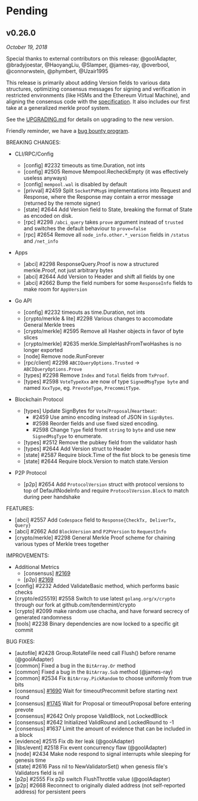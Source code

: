 # Pending

## v0.26.0

*October 19, 2018*

Special thanks to external contributors on this release:
@goolAdapter, @bradyjoestar, @HaoyangLiu, @Slamper, @james-ray,
@overbool, @connorwstein, @phymbert, @Uzair1995

This release is primarily about adding Version fields to various data structures,
optimizing consensus messages for signing and verification in
restricted environments (like HSMs and the Ethereum Virtual Machine), and
aligning the consensus code with the [specification](https://arxiv.org/abs/1807.04938).
It also includes our first take at a generalized merkle proof system.

See the [UPGRADING.md](UPGRADING.md#v0.26.0) for details on upgrading to the new
version.

Friendly reminder, we have a [bug bounty program](https://hackerone.com/tendermint).

BREAKING CHANGES:

* CLI/RPC/Config
  * [config] \#2232 timeouts as time.Duration, not ints
  * [config] \#2505 Remove Mempool.RecheckEmpty (it was effectively useless anyways)
  * [config] `mempool.wal` is disabled by default
  * [privval] \#2459 Split `SocketPVMsg`s implementations into Request and Response, where the Response may contain a error message (returned by the remote signer)
  * [state] \#2644 Add Version field to State, breaking the format of State as
    encoded on disk.
  * [rpc] \#2298 `/abci_query` takes `prove` argument instead of `trusted` and switches the default
    behaviour to `prove=false`
  * [rpc] \#2654 Remove all `node_info.other.*_version` fields in `/status` and
    `/net_info`

* Apps
  * [abci] \#2298 ResponseQuery.Proof is now a structured merkle.Proof, not just
    arbitrary bytes
  * [abci] \#2644 Add Version to Header and shift all fields by one
  * [abci] \#2662 Bump the field numbers for some `ResponseInfo` fields to make room for
      `AppVersion`

* Go API
  * [config] \#2232 timeouts as time.Duration, not ints
  * [crypto/merkle & lite] \#2298 Various changes to accomodate General Merkle trees
  * [crypto/merkle] \#2595 Remove all Hasher objects in favor of byte slices
  * [crypto/merkle] \#2635 merkle.SimpleHashFromTwoHashes is no longer exported
  * [node] Remove node.RunForever
  * [rpc/client] \#2298 `ABCIQueryOptions.Trusted` -> `ABCIQueryOptions.Prove`
  * [types] \#2298 Remove `Index` and `Total` fields from `TxProof`.
  * [types] \#2598 `VoteTypeXxx` are now of type `SignedMsgType byte` and named `XxxType`, eg. `PrevoteType`,
    `PrecommitType`.

* Blockchain Protocol
  * [types] Update SignBytes for `Vote`/`Proposal`/`Heartbeat`:
    * \#2459 Use amino encoding instead of JSON in `SignBytes`.
    * \#2598 Reorder fields and use fixed sized encoding.
    * \#2598 Change `Type` field fromt `string` to `byte` and use new
      `SignedMsgType` to enumerate.
  * [types] \#2512 Remove the pubkey field from the validator hash
  * [types] \#2644 Add Version struct to Header
  * [state] \#2587 Require block.Time of the fist block to be genesis time
  * [state] \#2644 Require block.Version to match state.Version

* P2P Protocol
  * [p2p] \#2654 Add `ProtocolVersion` struct with protocol versions to top of
    DefaultNodeInfo and require `ProtocolVersion.Block` to match during peer handshake

FEATURES:
- [abci] \#2557 Add `Codespace` field to `Response{CheckTx, DeliverTx, Query}`
- [abci] \#2662 Add `BlockVersion` and `P2PVersion` to `RequestInfo`
- [crypto/merkle] \#2298 General Merkle Proof scheme for chaining various types of Merkle trees together

IMPROVEMENTS:
- Additional Metrics
    - [consensus] [\#2169](https://github.com/cosmos/cosmos-sdk/issues/2169)
    - [p2p] [\#2169](https://github.com/cosmos/cosmos-sdk/issues/2169)
- [config] \#2232 Added ValidateBasic method, which performs basic checks
- [crypto/ed25519] \#2558 Switch to use latest `golang.org/x/crypto` through our fork at
  github.com/tendermint/crypto
- [crypto] \#2099 make random use chacha, and have forward secrecy of generated randomness
- [tools] \#2238 Binary dependencies are now locked to a specific git commit

BUG FIXES:
- [autofile] \#2428 Group.RotateFile need call Flush() before rename (@goolAdapter)
- [common] Fixed a bug in the `BitArray.Or` method
- [common] Fixed a bug in the `BitArray.Sub` method (@james-ray)
- [common] \#2534 Fix `BitArray.PickRandom` to choose uniformly from true bits
- [consensus] [\#1690](https://github.com/tendermint/tendermint/issues/1690) Wait for
  timeoutPrecommit before starting next round
- [consensus] [\#1745](https://github.com/tendermint/tendermint/issues/1745) Wait for
  Proposal or timeoutProposal before entering prevote
- [consensus] \#2642 Only propose ValidBlock, not LockedBlock
- [consensus] \#2642 Initialized ValidRound and LockedRound to -1
- [consensus] \#1637 Limit the amount of evidence that can be included in a
  block
- [evidence] \#2515 Fix db iter leak (@goolAdapter)
- [libs/event] \#2518 Fix event concurrency flaw (@goolAdapter)
- [node] \#2434 Make node respond to signal interrupts while sleeping for genesis time
- [state] \#2616 Pass nil to NewValidatorSet() when genesis file's Validators field is nil
- [p2p] \#2555 Fix p2p switch FlushThrottle value (@goolAdapter)
- [p2p] \#2668 Reconnect to originally dialed address (not self-reported
  address) for persistent peers

